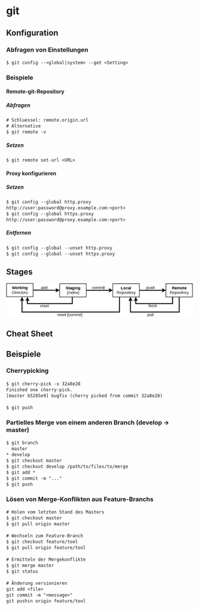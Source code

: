 # git

## Konfiguration
### Abfragen von Einstellungen
```
$ git config --<global|system> --get <Setting>
```

### Beispiele
#### Remote-git-Repository
##### Abfragen
```
# Schluessel: remote.origin.url
# Alternative
$ git remote -v
```

##### Setzen
```
$ git remote set-url <URL> 
```

#### Proxy konfigurieren
##### Setzen
```
$ git config --global http.proxy http://user:password@proxy.example.com:<port>
$ git config --global https.proxy http://user:password@proxy.example.com:<port>
```

##### Entfernen
```
$ git config --global --unset http.proxy
$ git config --global --unset https.proxy
```

## Stages
![](.//git.png) 


## Cheat Sheet

## Beispiele
### Cherrypicking
```
$ git cherry-pick -x 32a8e28
Finished one cherry-pick.
[master b5285e9] bugfix (cherry picked from commit 32a8e28)

$ git push
```

### Partielles Merge von einem anderen Branch (develop -> master)
```
$ git branch
  master
* develop
$ git checkout master
$ git checkout develop /path/to/files/to/merge
$ git add *
$ git commit -m "..."
$ git push
```

### Lösen von Merge-Konflikten aus Feature-Branchs
```
# Holen vom letzten Stand des Masters
$ git checkout master
$ git pull origin master

# Wechseln zum Feature-Branch
$ git checkout feature/tool
$ git pull origin feature/tool

# Ermitteln der Mergekonflikte 
$ git merge master
$ git status

# Änderung versionieren
git add <file>
git commit -m "<message>"
git pushin origin feature/tool
```
